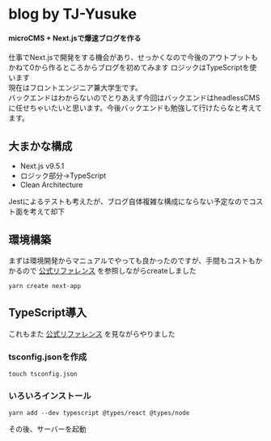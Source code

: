 # blog by TJ-Yusuke
#### microCMS + Next.jsで爆速ブログを作る

仕事でNext.jsで開発をする機会があり、せっかくなので今後のアウトプットもかねて0から作るところからブログを初めてみます
ロジックはTypeScriptを使います<br>
現在はフロントエンジニア兼大学生です。<br>
バックエンドはわからないのでとりあえず今回はバックエンドはheadlessCMSに任せちゃいたいと思います。今後バックエンドも勉強して行けたらなと考えてます。

## 大まかな構成
- Next.js v9.5.1
- ロジック部分→TypeScript
- Clean Architecture

Jestによるテストも考えたが、ブログ自体複雑な構成にならない予定なのでコスト面を考えて却下


## 環境構築
まずは環境開発からマニュアルでやっても良かったのですが、手間もコストもかかるので [公式リファレンス](https://nextjs.org/docs/getting-started) を参照しながらcreateしました
~~~Linux Kernel Module
yarn create next-app
~~~
## TypeScript導入
これもまた [公式リファレンス](https://nextjs.org/docs/basic-features/typescript) を見ながらやりました
### tsconfig.jsonを作成
~~~Linux Kernel Module
touch tsconfig.json
~~~
### いろいろインストール
~~~
yarn add --dev typescript @types/react @types/node
~~~
その後、サーバーを起動
